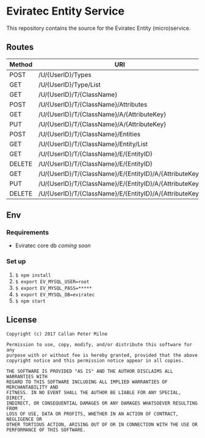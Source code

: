 # Eviratec Entity Service

This repository contains the source for the Eviratec Entity (micro)service.

## Routes

| Method | URI | Operation ID |
|---|---|---|
| POST | /U/{UserID}/Types | createType |
| GET | /U/{UserID}/Type/List | getTypeList |
| GET | /U/{UserID}/T/{ClassName} | getTypeByClassName |
| POST | /U/{UserID}/T/{ClassName}/Attributes | createTypeAttribute |
| GET | /U/{UserID}/T/{ClassName}/A/{AttributeKey} | getTypeAttributeByAttributeKey |
| PUT | /U/{UserID}/T/{ClassName}/A/{AttributeKey} | updateTypeAttributeByAttributeKey |
| POST | /U/{UserID}/T/{ClassName}/Entities | createEntity |
| GET | /U/{UserID}/T/{ClassName}/Entity/List | getEntityList |
| GET | /U/{UserID}/T/{ClassName}/E/{EntityID} | getEntityByEntityID |
| DELETE | /U/{UserID}/T/{ClassName}/E/{EntityID} | deleteEntityByEntityID |
| GET | /U/{UserID}/T/{ClassName}/E/{EntityID}/A/{AttributeKey} | getEntityAttributeByAttributeKey |
| PUT | /U/{UserID}/T/{ClassName}/E/{EntityID}/A/{AttributeKey} | updateEntityAttributeByAttributeKey |
| DELETE | /U/{UserID}/T/{ClassName}/E/{EntityID}/A/{AttributeKey} | deleteEntityAttributeByAttributeKey |

## Env

### Requirements

* Eviratec core db *coming soon*

### Set up

1. `$ npm install`
2. `$ export EV_MYSQL_USER=root`
3. `$ export EV_MYSQL_PASS=*****`
4. `$ export EV_MYSQL_DB=eviratec`
5. `$ npm start`

## License

```
Copyright (c) 2017 Callan Peter Milne

Permission to use, copy, modify, and/or distribute this software for any
purpose with or without fee is hereby granted, provided that the above
copyright notice and this permission notice appear in all copies.

THE SOFTWARE IS PROVIDED "AS IS" AND THE AUTHOR DISCLAIMS ALL WARRANTIES WITH
REGARD TO THIS SOFTWARE INCLUDING ALL IMPLIED WARRANTIES OF MERCHANTABILITY AND
FITNESS. IN NO EVENT SHALL THE AUTHOR BE LIABLE FOR ANY SPECIAL, DIRECT,
INDIRECT, OR CONSEQUENTIAL DAMAGES OR ANY DAMAGES WHATSOEVER RESULTING FROM
LOSS OF USE, DATA OR PROFITS, WHETHER IN AN ACTION OF CONTRACT, NEGLIGENCE OR
OTHER TORTIOUS ACTION, ARISING OUT OF OR IN CONNECTION WITH THE USE OR
PERFORMANCE OF THIS SOFTWARE.
```
